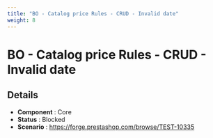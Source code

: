 ```yaml
---
title: "BO - Catalog price Rules - CRUD - Invalid date"
weight: 8
---
```


# BO - Catalog price Rules - CRUD - Invalid date
## Details
* **Component** : Core
* **Status** : Blocked
* **Scenario** : https://forge.prestashop.com/browse/TEST-10335

